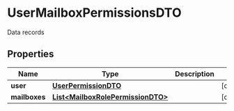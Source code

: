 

# UserMailboxPermissionsDTO

Data records

## Properties

| Name | Type | Description | Notes |
|------------ | ------------- | ------------- | -------------|
|**user** | [**UserPermissionDTO**](UserPermissionDTO.md) |  |  [optional] |
|**mailboxes** | [**List&lt;MailboxRolePermissionDTO&gt;**](MailboxRolePermissionDTO.md) |  |  [optional] |



